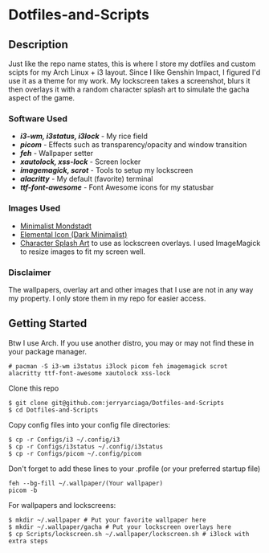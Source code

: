 # Dotfiles-and-Scripts

## Description
Just like the repo name states, this is where I store my dotfiles and custom scipts
for my Arch Linux + i3 layout. Since I like Genshin Impact, I figured I'd use it as
a theme for my work. My lockscreen takes a screenshot, blurs it then overlays it
with a random character splash art to simulate the gacha aspect of the game.

### Software Used
- ***i3-wm, i3status, i3lock*** - My rice field
- ***picom*** - Effects such as transparency/opacity and window transition
- ***feh*** - Wallpaper setter
- ***xautolock, xss-lock*** - Screen locker
- ***imagemagick, scrot*** - Tools to setup my lockscreen
- ***alacritty*** - My default (favorite) terminal
- ***ttf-font-awesome*** - Font Awesome icons for my statusbar

### Images Used
- [Minimalist Mondstadt](https://www.reddit.com/r/wallpaper/comments/pda3hx/3840_x_2160_genshin_impact_minimalism_landscape/)
- [Elemental Icon (Dark Minimalist)](https://www.reddit.com/r/Genshin_Impact/comments/jbextw/i_made_2_wallpapers_of_the_genshin_elements/)
- [Character Splash Art](https://genshin-impact.fandom.com/wiki/Genshin_Impact_Wiki)
to use as lockscreen overlays. I used ImageMagick to resize images to fit my screen well.

### Disclaimer
The wallpapers, overlay art and other images that I use are not in any way my property.
I only store them in my repo for easier access.

## Getting Started
Btw I use Arch. If you use another distro, you may or may not find these in your
package manager.
```
# pacman -S i3-wm i3status i3lock picom feh imagemagick scrot alacritty ttf-font-awesome xautolock xss-lock
```
Clone this repo
```
$ git clone git@github.com:jerryarciaga/Dotfiles-and-Scripts
$ cd Dotfiles-and-Scripts
```
Copy config files into your config file directories:
```
$ cp -r Configs/i3 ~/.config/i3
$ cp -r Configs/i3status ~/.config/i3status
$ cp -r Configs/picom ~/.config/picom
```

Don't forget to add these lines to your .profile (or your preferred startup file)
```
feh --bg-fill ~/.wallpaper/(Your wallpaper)
picom -b
```

For wallpapers and lockscreens:
```
$ mkdir ~/.wallpaper # Put your favorite wallpaper here
$ mkdir ~/.wallpaper/gacha # Put your lockscreen overlays here
$ cp Scripts/lockscreen.sh ~/.wallpaper/lockscreen.sh # i3lock with extra steps
```
